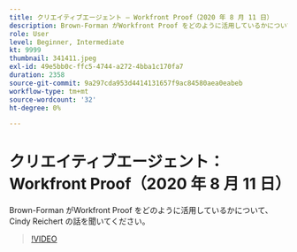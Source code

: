 ```yaml
---
title: クリエイティブエージェント — Workfront Proof（2020 年 8 月 11 日）
description: Brown-Forman がWorkfront Proof をどのように活用しているかについて、Cindy Reichert の話を聞いてください。
role: User
level: Beginner, Intermediate
kt: 9999
thumbnail: 341411.jpeg
exl-id: 49e5bb0c-ffc5-4744-a272-4bba1c170fa7
duration: 2358
source-git-commit: 9a297cda953d4414131657f9ac84580aea0eabeb
workflow-type: tm+mt
source-wordcount: '32'
ht-degree: 0%

---
```


# クリエイティブエージェント：Workfront Proof（2020 年 8 月 11 日）

Brown-Forman がWorkfront Proof をどのように活用しているかについて、Cindy Reichert の話を聞いてください。

>[!VIDEO](https://video.tv.adobe.com/v/341411/?quality=12&learn=on)
